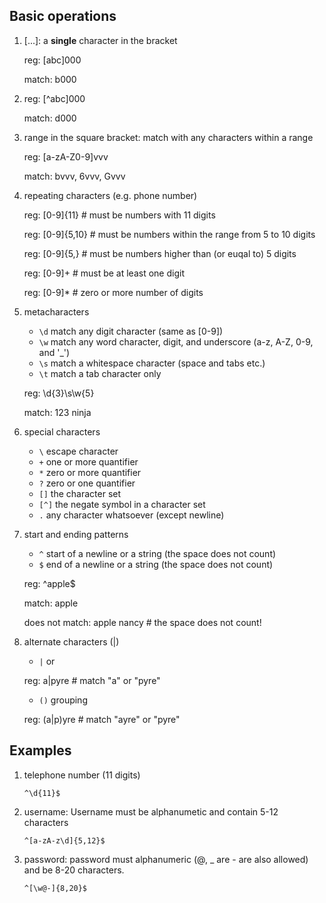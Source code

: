 ﻿## Basic operations

1. [...]: a **single** character in the bracket

   reg: [abc]000

   match: b000

2. [^...]: a single character **not** present in the list

   reg: [^abc]000

   match: d000

3. range in the square bracket: match with any characters within a range

   reg: [a-zA-Z0-9]vvv

   match: bvvv, 6vvv, Gvvv

4. repeating characters (e.g. phone number)

   reg: [0-9]{11} # must be numbers with 11 digits

   reg: [0-9]{5,10} # must be numbers within the range from 5 to 10 digits

   reg: [0-9]{5,} # must be numbers higher than (or euqal to) 5 digits

   reg: [0-9]+ # must be at least one digit

   reg: [0-9]\* # zero or more number of digits

5. metacharacters

   - `\d` match any digit character (same as [0-9])
   - `\w` match any word character, digit, and underscore (a-z, A-Z, 0-9, and '\_')
   - `\s` match a whitespace character (space and tabs etc.)
   - `\t` match a tab character only

   reg: \d{3}\s\w{5}

   match: 123 ninja

6. special characters

   - `\` escape character
   - `+` one or more quantifier
   - `*` zero or more quantifier
   - `?` zero or one quantifier
   - `[]` the character set
   - `[^]` the negate symbol in a character set
   - `.` any character whatsoever (except newline)

7. start and ending patterns

   - `^` start of a newline or a string (the space does not count)
   - `$` end of a newline or a string (the space does not count)

   reg: ^apple$

   match: apple

   does not match: apple nancy # the space does not count!

8. alternate characters (|)

   - `|` or

   reg: a|pyre # match "a" or "pyre"

   - `()` grouping

   reg: (a|p)yre # match "ayre" or "pyre"

## Examples

1. telephone number (11 digits)

   `^\d{11}$`

2. username: Username must be alphanumetic and contain 5-12 characters

   `^[a-zA-z\d]{5,12}$`

3. password: password must alphanumeric (@, \_ are - are also allowed) and be 8-20 characters.

   `^[\w@-]{8,20}$`
